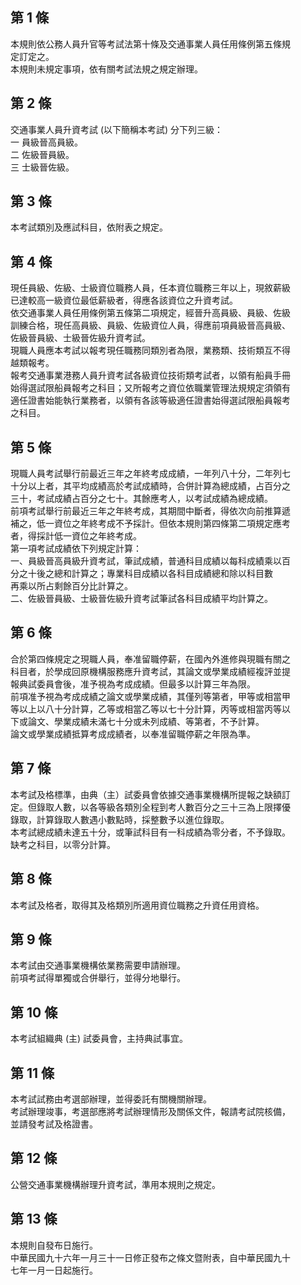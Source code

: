 第 1 條
-------
本規則依公務人員升官等考試法第十條及交通事業人員任用條例第五條規  
定訂定之。                                                        
本規則未規定事項，依有關考試法規之規定辦理。

第 2 條
-------
交通事業人員升資考試 (以下簡稱本考試) 分下列三級：  
一  員級晉高員級。  
二  佐級晉員級。  
三  士級晉佐級。

第 3 條
-------
本考試類別及應試科目，依附表之規定。

第 4 條
-------
現任員級、佐級、士級資位職務人員，任本資位職務三年以上，現敘薪級  
已達較高一級資位最低薪級者，得應各該資位之升資考試。  
依交通事業人員任用條例第五條第二項規定，經晉升高員級、員級、佐級  
訓練合格，現任高員級、員級、佐級資位人員，得應前項員級晉高員級、  
佐級晉員級、士級晉佐級升資考試。  
現職人員應本考試以報考現任職務同類別者為限，業務類、技術類互不得  
越類報考。  
報考交通事業港務人員升資考試各級資位技術類考試者，以領有船員手冊  
始得選試限船員報考之科目；又所報考之資位依職業管理法規規定須領有  
適任證書始能執行業務者，以領有各該等級適任證書始得選試限船員報考  
之科目。

第 5 條
-------
現職人員考試舉行前最近三年之年終考成成績，一年列八十分，二年列七  
十分以上者，其平均成績高於考試成績時，合併計算為總成績，占百分之  
三十，考試成績占百分之七十。其餘應考人，以考試成績為總成績。  
前項考試舉行前最近三年之年終考成，其期間中斷者，得依次向前推算遞  
補之，低一資位之年終考成不予採計。但依本規則第四條第二項規定應考  
者，得採計低一資位之年終考成。  
第一項考試成績依下列規定計算：  
一、員級晉高員級升資考試，筆試成績，普通科目成績以每科成績乘以百  
    分之十後之總和計算之；專業科目成績以各科目成績總和除以科目數  
    再乘以所占剩餘百分比計算之。  
二、佐級晉員級、士級晉佐級升資考試筆試各科目成績平均計算之。

第 6 條
-------
合於第四條規定之現職人員，奉准留職停薪，在國內外進修與現職有關之  
科目者，於學成回原機構服務應升資考試，其論文或學業成績經複評並提  
報典試委員會後，准予視為考成成績。但最多以計算三年為限。  
前項准予視為考成成績之論文或學業成績，其僅列等第者，甲等或相當甲  
等以上以八十分計算，乙等或相當乙等以七十分計算，丙等或相當丙等以  
下或論文、學業成績未滿七十分或未列成績、等第者，不予計算。  
論文或學業成績抵算考成成績者，以奉准留職停薪之年限為準。

第 7 條
-------
本考試及格標準，由典（主）試委員會依據交通事業機構所提報之缺額訂  
定。但錄取人數，以各等級各類別全程到考人數百分之三十三為上限擇優  
錄取，計算錄取人數遇小數點時，採整數予以進位錄取。  
本考試總成績未達五十分，或筆試科目有一科成績為零分者，不予錄取。  
缺考之科目，以零分計算。

第 8 條
-------
本考試及格者，取得其及格類別所適用資位職務之升資任用資格。

第 9 條
-------
本考試由交通事業機構依業務需要申請辦理。  
前項考試得單獨或合併舉行，並得分地舉行。

第 10 條
--------
本考試組織典 (主) 試委員會，主持典試事宜。

第 11 條
--------
本考試試務由考選部辦理，並得委託有關機關辦理。  
考試辦理竣事，考選部應將考試辦理情形及關係文件，報請考試院核備，  
並請發考試及格證書。

第 12 條
--------
公營交通事業機構辦理升資考試，準用本規則之規定。

第 13 條
--------
本規則自發布日施行。  
中華民國九十六年一月三十一日修正發布之條文暨附表，自中華民國九十  
七年一月一日起施行。

